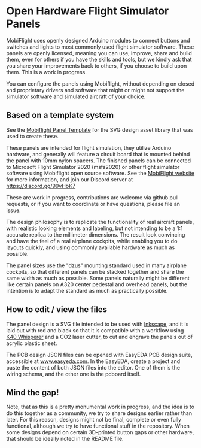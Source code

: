 # Open Hardware Flight Simulator Panels

MobiFlight uses openly designed Arduino modules to connect buttons and switches and lights to most commonly used flight simulator software. These panels are openly licensed, meaning you can use, improve, share and build them, even for others if you have the skills and tools, but we kindly ask that you share your improvements back to others, if you choose to build upon them. This is a work in progress.

You can configure the panels using Mobiflight, without depending on closed and proprietary drivers and software that might or might not support the simulator software and simulated aircraft of your choice.

## Based on a template system

See the [Mobiflight Panel Template](https://github.com/Mobiflight/mobiflight-templates) for the SVG design asset
library that was used to create these.

These panels are intended for flight simulation, they utilize Arduino hardware, and generally will feature a circuit board
that is mounted behind the panel with 10mm nylon spacers. The finished panels can be connected to Microsoft Flight Simulator 
2020 (msfs2020) or other flight simulator software using Mobiflight open source software. See the 
[MobiFlight website](http://www.mobiflight.com) for more information, and join our Discord server at https://discord.gg/99vHbK7

These are work in progress, contributions are welcome via github pull requests, or if you want to coordinate or have questions, please file an issue.

The design philosophy is to replicate the functionality of real aircraft panels, with realistic looking elements and labeling, but not intending to be a 1:1 accurate replica to the millimeter dimensions. The result look convincing and have the feel of a real airplane cockpits, while enabling you to do 
layouts quickly, and using commonly available hardware as much as possible. 

The panel sizes use the "dzus" mounting standard used in many airplane cockpits, so that different panels can be stacked together and share the same width as much as possible. Some panels naturally might be different like certain panels on A320 center pedestal and overhead panels, but the intention is to adapt the standard as much as practically possible.

## How to edit / view the files

The panel design is a SVG file intended to be used with [Inkscape](http://www.inkscape.org),
and it is laid out with red and black so that it is compatible with a workflow using
[K40 Whisperer](https://www.scorchworks.com/K40whisperer/k40whisperer.html) and a CO2 
laser cutter, to cut and engrave the panels out of acrylic plastic sheet.

The PCB design JSON files can be opened with EasyEDA PCB design suite, accessible at www.easyeda.com. 
In the EasyEDA, create a project and paste the content of both JSON files into the editor.
One of them is the wiring schema, and the other one is the pcboard itself.

## Mind the gap!

Note, that as this is a pretty monumental work in progress, and the idea is to do this together as a community, we try to share designs earlier rather than later. For this reason, designs might not be final, complete or even fully functional, although we try to have functional stuff in the repository. When some
designs depend on certain 3D-printed button gaps or other hardware, that should be ideally noted in the README file.



